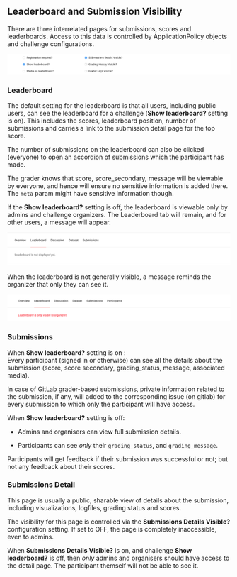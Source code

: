 ## Leaderboard and Submission Visibility

There are three interrelated pages for submissions, scores and leaderboards. Access to this data is controlled by ApplicationPolicy objects and challenge configurations.

![configuration](images/leaderboard_submissions_visibility/challenge_settings.png)

### Leaderboard

The default setting for the leaderboard is that all users, including public users, can see the leaderboard for a challenge (**Show leaderboard?** setting is on). This includes the scores, leaderboard position, number of submissions and carries a link to the submission detail page for the top score.

The number of submissions on the leaderboard can also be clicked (everyone) to open an accordion of submissions which the participant has made.

The grader knows that score, score_secondary, message will be viewable by everyone, and hence will ensure no sensitive information is added there. The `meta` param might have sensitive information though.

If the **Show leaderboard?** setting is off, the leaderboard is viewable only by admins and challenge organizers. The Leaderboard tab will remain, and for other users, a message will appear.

![leaderboard](images/leaderboard_submissions_visibility/leaderboard_not_displayed.png)

When the leaderboard is not generally visible, a message reminds the organizer that only they can see it.

![leaderboard](images/leaderboard_submissions_visibility/leaderboard_visible_to_organizers.png)

### Submissions

When **Show leaderboard?** setting is on :   
Every participant (signed in or otherwise) can see all the details about the submission (score, score secondary, grading_status, message, associated media).

In case of GitLab grader-based submissions, private information related to the submission, if any, will added to the corresponding issue (on gitlab) for every submission to which only the participant will have access.  

When **Show leaderboard?** setting is off:  

- Admins and organisers can view full submission details.

- Participants can see *only* their `grading_status`, and `grading_message`.

Participants will get feedback if their submission was successful or not; but not any feedback about their scores.


### Submissions Detail

This page is usually a public, sharable view of details about the submission, including visualizations, logfiles, grading status and scores.

The visibility for this page is controlled via the **Submissions Details Visible?** configuration setting. If set to OFF, the page is completely inaccessible, even to admins.

When **Submissions Details Visible?** is on, and challenge **Show leaderboard?** is off, then *only* admins and organisers should have access to the detail page. The participant themself will not be able to see it.

